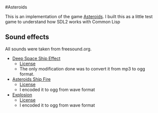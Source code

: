 #Asteroids

This is an implementation of the game [Asteroids](https://en.wikipedia.org/wiki/Asteroids_%28video_game%29). I built this as a little test game to understand how SDL2 works with Common Lisp

## Sound effects
All sounds were taken from freesound.org.

* [Deep Space Ship Effect](https://www.freesound.org/people/hykenfreak/sounds/214663/)
  * [License](https://creativecommons.org/licenses/by/3.0/)
  * The only modification done was to convert it from mp3 to ogg format.
* [Asteroids Ship Fire](https://www.freesound.org/people/CGEffex/sounds/96692/)
  * [License](https://creativecommons.org/licenses/by/3.0/)
  * I encoded it to ogg from wave format
* [Explosion](https://www.freesound.org/people/Aiwha/sounds/250712/)
  * [License](https://creativecommons.org/licenses/by/3.0/)
  * I encoded it to ogg from wave format  

